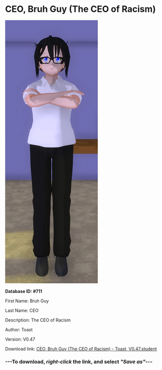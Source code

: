 # CEO, Bruh Guy (The CEO of Racism)

<img src="https://raw.githubusercontent.com/Arbiter1223/Daigaku-Gurashi-Custom-Students/master/Students/Files/CEO%2C%20Bruh%20Guy%20(The%20CEO%20of%20Racism).png" title="CEO, Bruh Guy (The CEO of Racism) - Toast, V0.47">

**Database ID: #711**

First Name: Bruh Guy

Last Name: CEO

Description: The CEO of Racism

Author: Toast

Version: V0.47

Download link: <a href="https://raw.githubusercontent.com/Arbiter1223/Daigaku-Gurashi-Custom-Students/master/Students/Files/CEO%2C%20Bruh%20Guy%20(The%20CEO%20of%20Racism)%20-%20Toast%2C%20V0.47.student">CEO, Bruh Guy (The CEO of Racism) - Toast, V0.47.student</a>

### ---**To download, _right-click_ the link, and select _"Save as"_**---
